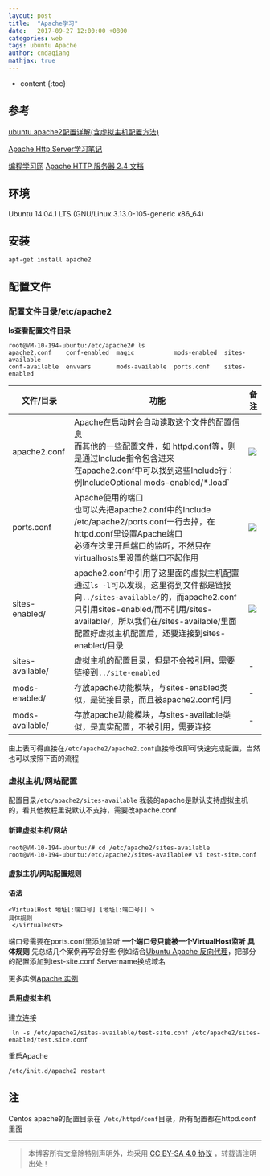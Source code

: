 ```yaml
---
layout: post
title:  "Apache学习"
date:   2017-09-27 12:00:00 +0800
categories: web
tags: ubuntu Apache 
author: cndaqiang
mathjax: true
---
```

* content
{:toc}






## 参考
[ubuntu apache2配置详解(含虚拟主机配置方法)](http://www.cnblogs.com/ylan2009/archive/2012/02/25/2368028.html)

[Apache Http Server学习笔记](https://my.oschina.net/aiheng1988/blog/146967)

[编程学习网](http://www.phpxs.com/post/apache/)
[Apache HTTP 服务器 2.4 文档](https://httpd.apache.org/docs/2.4/zh-cn/)
## 环境
Ubuntu 14.04.1 LTS (GNU/Linux 3.13.0-105-generic x86_64)
## 安装
```
apt-get install apache2
```
## 配置文件
### 配置文件目录/etc/apache2
**ls查看配置文件目录**
```
root@VM-10-194-ubuntu:/etc/apache2# ls
apache2.conf    conf-enabled  magic           mods-enabled  sites-available
conf-available  envvars       mods-available  ports.conf    sites-enabled
```
 
文件/目录| 功能|备注
-|-|-
apache2.conf | Apache在启动时会自动读取这个文件的配置信息<br>而其他的一些配置文件，如 httpd.conf等，则是通过Include指令包含进来<br>在apache2.conf中可以找到这些Include行：例IncludeOptional mods-enabled/*.load`|![](http://upload-images.jianshu.io/upload_images/4575564-48466fca0211fecf.png?imageMogr2/auto-orient/strip%7CimageView2/2/w/1240)
ports.conf |Apache使用的端口<br>也可以先把apache2.conf中的Include /etc/apache2/ports.conf一行去掉，在httpd.conf里设置Apache端口<br>必须在这里开启端口的监听，不然只在virtualhosts里设置的端口不起作用 |![](http://upload-images.jianshu.io/upload_images/4575564-30d6b6f0aed3410a.png?imageMogr2/auto-orient/strip%7CimageView2/2/w/1240)
sites-enabled/|apache2.conf中引用了这里面的虚拟主机配置<br>通过`ls -l`可以发现，这里得到文件都是链接向`../sites-available/`的，而apache2.conf只引用sites-enabled/而不引用/sites-available/，所以我们在/sites-available/里面配置好虚拟主机配置后，还要连接到sites-enabled/目录 | ![](http://upload-images.jianshu.io/upload_images/4575564-847b3ff3a074e87f.png?imageMogr2/auto-orient/strip%7CimageView2/2/w/1240)
sites-available/ |虚拟主机的配置目录，但是不会被引用，需要链接到`../site-enabled`|-
mods-enabled/ | 存放apache功能模块，与sites-enabled类似，是链接目录，而且被apache2.conf引用|-
mods-available/|存放apache功能模块，与sites-available类似，是真实配置，不被引用，需要连接|-


由上表可得直接在`/etc/apache2/apache2.conf`直接修改即可快速完成配置，当然也可以按照下面的流程

### 虚拟主机/网站配置

配置目录`/etc/apache2/sites-available`
我装的apache是默认支持虚拟主机的，看其他教程里说默认不支持，需要改apache.conf

#### 新建虚拟主机/网站
```
root@VM-10-194-ubuntu:/# cd /etc/apache2/sites-available
root@VM-10-194-ubuntu:/etc/apache2/sites-available# vi test-site.conf
```
#### 虚拟主机/网站配置规则
**语法**
```
<VirtualHost 地址[:端口号] [地址[:端口号]] >
具体规则
 </VirtualHost>
```

端口号需要在ports.conf里添加监听
**一个端口号只能被一个VirtualHost监听**
**具体规则**
先总结几个案例再写会好些
例如结合[Ubuntu Apache 反向代理](/2017/09/27/apache-proxy/)，把<VirtualHost>部分的配置添加到test-site.conf Servername换成域名

更多实例[Apache 实例](/2017/09/27/apache-conf/)



#### 启用虚拟主机
建立连接
```
 ln -s /etc/apache2/sites-available/test-site.conf /etc/apache2/sites-enabled/test.site.conf
```

重启Apache
```
/etc/init.d/apache2 restart
```
## 注
Centos apache的配置目录在` /etc/httpd/conf`目录，所有配置都在httpd.conf里面



------
>本博客所有文章除特别声明外，均采用 [CC BY-SA 4.0 协议](https://creativecommons.org/licenses/by-sa/4.0/deed.zh) ，转载请注明出处！

